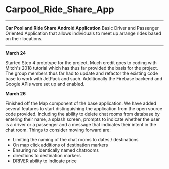 # Carpool_Ride_Share_App
*********************************************************************************************************************************
**Car Pool and Ride Share Android Application**
Basic Driver and Passenger Oriented Application that allows individuals to meet up arrange rides based on their locations.
*********************************************************************************************************************************

**March 24**

Started Step 4 prototype for the project. Much credit goes to coding with Mitch's 2018 tutorial which has thus far provided the
basis for the project. The group members thus far had to update and refactor the existing code base to work with JetPack and
such. Additionally the Firebase backend and Google APIs were set up and enabled.

**March 26**

Finished off the Map component of the base application. We have added several features to start distinguishing the application from the open source code provided. Including the ability to delete chat rooms from database by entering their name, a splash screen, prompts to indicate whether the user is a driver or a passenger and a message that indicates their intent in the chat room.
Things to consider moving forward are:

* Limiting the naming of the chat rooms to dates / destinations
* On map click additions of destination markers
* Ensuring no identically named chatrooms 
* directions to destination markers
* DRIVER ability to indicate price 
